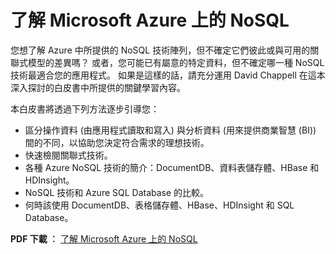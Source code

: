 <properties 
    pageTitle="了解 Azure 上的 NoSQL 技術 | Microsoft Azure" 
    description="了解 Azure NoSQL 能如何協助您管理不適 	關聯式資料庫的資料。 DocumentDB、表格儲存體、HBase、HDInsight 和 提供認證 (登入和密碼)。" 
    editor="cgronlun" 
    manager="jhubbard" 
    services="documentdb, storage, hdinsight" 
    documentationCenter="" 
    authors="mimig1"/>

<tags 
    ms.service="multiple" 
    ms.workload="multiple" 
    ms.tgt_pltfrm="na" 
    ms.devlang="na" 
    ms.topic="article" 
    ms.date="12/01/2015" 
    ms.author="mimig"/>

# 了解 Microsoft Azure 上的 NoSQL

您想了解 Azure 中所提供的 NoSQL 技術陣列，但不確定它們彼此或與可用的關聯式模型的差異嗎？ 或者，您可能已有屬意的特定資料，但不確定哪一種 NoSQL 技術最適合您的應用程式。 如果是這樣的話，請充分運用 David Chappell 在這本深入探討的白皮書中所提供的關鍵學習內容。 

本白皮書將透過下列方法逐步引導您：

 - 區分操作資料 (由應用程式讀取和寫入) 與分析資料 (用來提供商業智慧 (BI)) 間的不同，以協助您決定符合需求的理想技術。
 - 快速檢閱關聯式技術。
 - 各種 Azure NoSQL 技術的簡介：DocumentDB、資料表儲存體、HBase 和 HDInsight。
 - NoSQL 技術和 Azure SQL Database 的比較。 
 - 何時該使用 DocumentDB、表格儲存體、HBase、HDInsight 和 SQL Database。

**PDF 下載 ︰** [了解 Microsoft Azure 上的 NoSQL](http://go.microsoft.com/fwlink/p/?LinkId=330292)

 



